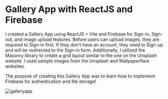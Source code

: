 # Gallery App with ReactJS and Firebase

I created a Gallery App using ReactJS + Vite and Firebase for Sign-in, Sign-out, and image upload features. 
Before users can upload images, they are required to Sign-in first. If they don't have an account, they need to Sign-up and will be redirected to the Sign-in form. Additionally, I utilized the Masonry library to create a grid layout similar to the one on the Unsplash website. I used sample images from the Unsplash and Wallpaperflare websites. 

The purpose of creating this Gallery App was to learn how to implement Firebase for authentication and file storage!

![galleryapp](https://github.com/auliaptru/react_gallery_app/assets/102896996/94911b5c-03be-4fe0-8bb5-212595d5cf9d)
